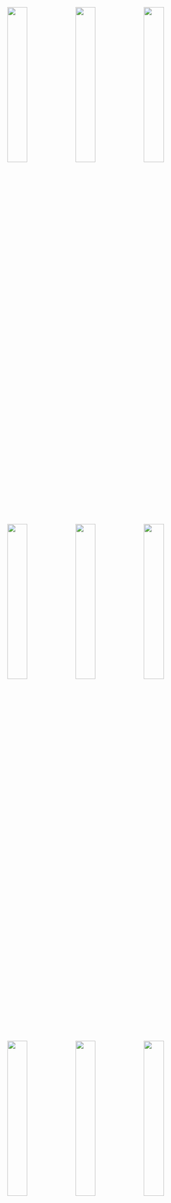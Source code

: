 <img src="https://agropark.ng/screenshots/kenzo/1.png" width="30%"></img>
 <img src="https://agropark.ng/screenshots/kenzo/2.png" width="30%"></img>
 <img src="https://agropark.ng/screenshots/kenzo/3.png" width="30%"></img>
 <img src="https://agropark.ng/screenshots/kenzo/4.png" width="30%"></img>
 <img src="https://agropark.ng/screenshots/kenzo/5.png" width="30%"></img>
 <img src="https://agropark.ng/screenshots/kenzo/6.png" width="30%"></img>
 <img src="https://agropark.ng/screenshots/kenzo/7.png" width="30%"></img>
 <img src="https://agropark.ng/screenshots/kenzo/8.png" width="30%"></img>
 <img src="https://agropark.ng/screenshots/kenzo/9.png" width="30%"></img>